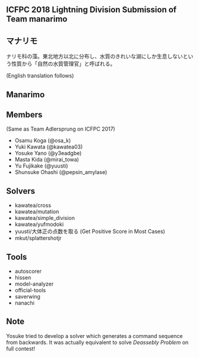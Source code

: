 ## ICFPC 2018 Lightning Division Submission of Team manarimo

## マナリモ
ナリモ科の藻。東北地方以北に分布し、水質のきれいな湖にしか生息しないという性質から「自然の水質管理官」と呼ばれる。

(English translation follows)
## Manarimo 


## Members
(Same as Team Adlersprung on ICFPC 2017)
* Osamu Koga (@osa_k)
* Yuki Kawata (@kawatea03)
* Yosuke Yano (@y3eadgbe)
* Masta Kida (@mirai_towa)
* Yu Fujikake (@yuusti)
* Shunsuke Ohashi (@pepsin_amylase)


## Solvers
* kawatea/cross
* kawatea/mutation
* kawatea/simple_division
* kawatea/yufmodoki
* yuusti/大体正の点数を取る (Get Positive Score in Most Cases)
* mkut/splattershotjr

## Tools
* autoscorer
* hissen
* model-analyzer
* official-tools
* saverwing 
* nanachi


## Note
Yosuke tried to develop a solver which generates a command sequence from backwards. It was actually equivalent to solve *Deassebly Problem* on full contest!